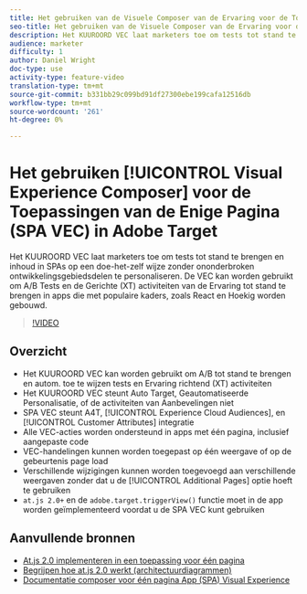 ```yaml
---
title: Het gebruiken van de Visuele Composer van de Ervaring voor de Toepassingen van de Enige Pagina (SPA VEC) in Adobe Target
seo-title: Het gebruiken van de Visuele Composer van de Ervaring voor de Toepassingen van de Enige Pagina (SPA VEC) in Adobe Target
description: Het KUUROORD VEC laat marketers toe om tests tot stand te brengen en inhoud in SPAs op een doe-het-zelf wijze zonder ononderbroken ontwikkelingsgebiedsdelen te personaliseren. De VEC kan worden gebruikt om A/B Tests en de Gerichte (XT) activiteiten van de Ervaring tot stand te brengen in apps die met populaire kaders, zoals React en Hoekig worden gebouwd.
audience: marketer
difficulty: 1
author: Daniel Wright
doc-type: use
activity-type: feature-video
translation-type: tm+mt
source-git-commit: b331bb29c099bd91df27300ebe199cafa12516db
workflow-type: tm+mt
source-wordcount: '261'
ht-degree: 0%

---
```



# Het gebruiken [!UICONTROL Visual Experience Composer] voor de Toepassingen van de Enige Pagina (SPA VEC) in Adobe Target

Het KUUROORD VEC laat marketers toe om tests tot stand te brengen en inhoud in SPAs op een doe-het-zelf wijze zonder ononderbroken ontwikkelingsgebiedsdelen te personaliseren. De VEC kan worden gebruikt om A/B Tests en de Gerichte (XT) activiteiten van de Ervaring tot stand te brengen in apps die met populaire kaders, zoals React en Hoekig worden gebouwd.

>[!VIDEO](https://video.tv.adobe.com/v/26249?quality=12)

## Overzicht

* Het KUUROORD VEC kan worden gebruikt om A/B tot stand te brengen en autom. toe te wijzen tests en Ervaring richtend (XT) activiteiten
* Het KUUROORD VEC steunt Auto Target, Geautomatiseerde Personalisatie, of de activiteiten van Aanbevelingen niet
* SPA VEC steunt A4T, [!UICONTROL Experience Cloud Audiences], en [!UICONTROL Customer Attributes] integratie
* Alle VEC-acties worden ondersteund in apps met één pagina, inclusief aangepaste code
* VEC-handelingen kunnen worden toegepast op één weergave of op de gebeurtenis page load
* Verschillende wijzigingen kunnen worden toegevoegd aan verschillende weergaven zonder dat u de [!UICONTROL Additional Pages] optie hoeft te gebruiken
* `at.js 2.0+` en de `adobe.target.triggerView()` functie moet in de app worden geïmplementeerd voordat u de SPA VEC kunt gebruiken

## Aanvullende bronnen

* [At.js 2.0 implementeren in een toepassing voor één pagina](../implementation/implement-atjs-20-in-a-single-page-application.md)
* [Begrijpen hoe at.js 2.0 werkt (architectuurdiagrammen)](../implementation/understanding-how-atjs-20-works.md)
* [Documentatie composer voor één pagina App (SPA) Visual Experience](https://docs.adobe.com/help/en/target/using/experiences/spa-visual-experience-composer.html)